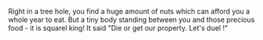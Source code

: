 Right in a tree hole, you find a huge amount of nuts which
can afford you a whole year to eat. But a tiny body standing
between you and those precious food - it is squarel king!
It said "Die or get our property. Let's duel !"

